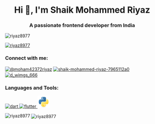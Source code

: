 <h1 align="center">Hi 👋, I'm Shaik Mohammed Riyaz</h1>
<h3 align="center">A passionate frontend developer from India</h3>

<p align="left"> <img src="https://komarev.com/ghpvc/?username=riyaz8977&label=Profile%20views&color=0e75b6&style=flat" alt="riyaz8977" /> </p>

<p align="left"> <a href="https://github.com/ryo-ma/github-profile-trophy"><img src="https://github-profile-trophy.vercel.app/?username=riyaz8977" alt="riyaz8977" /></a> </p>

<h3 align="left">Connect with me:</h3>
<p align="left">
<a href="https://twitter.com/@moham42372riyaz" target="blank"><img align="center" src="https://raw.githubusercontent.com/rahuldkjain/github-profile-readme-generator/master/src/images/icons/Social/twitter.svg" alt="@moham42372riyaz" height="30" width="40" /></a>
<a href="https://linkedin.com/in/shaik-mohammed-riyaz-7965112a0" target="blank"><img align="center" src="https://raw.githubusercontent.com/rahuldkjain/github-profile-readme-generator/master/src/images/icons/Social/linked-in-alt.svg" alt="shaik-mohammed-riyaz-7965112a0" height="30" width="40" /></a>
<a href="https://instagram.com/d_wimgs_666" target="blank"><img align="center" src="https://raw.githubusercontent.com/rahuldkjain/github-profile-readme-generator/master/src/images/icons/Social/instagram.svg" alt="d_wimgs_666" height="30" width="40" /></a>
</p>

<h3 align="left">Languages and Tools:</h3>
<p align="left"> <a href="https://dart.dev" target="_blank" rel="noreferrer"> <img src="https://www.vectorlogo.zone/logos/dartlang/dartlang-icon.svg" alt="dart" width="40" height="40"/> </a> <a href="https://flutter.dev" target="_blank" rel="noreferrer"> <img src="https://www.vectorlogo.zone/logos/flutterio/flutterio-icon.svg" alt="flutter" width="40" height="40"/> </a> <a href="https://www.python.org" target="_blank" rel="noreferrer"> <img src="https://raw.githubusercontent.com/devicons/devicon/master/icons/python/python-original.svg" alt="python" width="40" height="40"/> </a> </p>

<p><img align="left" src="https://github-readme-stats.vercel.app/api/top-langs?username=riyaz8977&show_icons=true&locale=en&layout=compact" alt="riyaz8977" /></p>

<p>&nbsp;<img align="center" src="https://github-readme-stats.vercel.app/api?username=riyaz8977&show_icons=true&locale=en" alt="riyaz8977" /></p>
